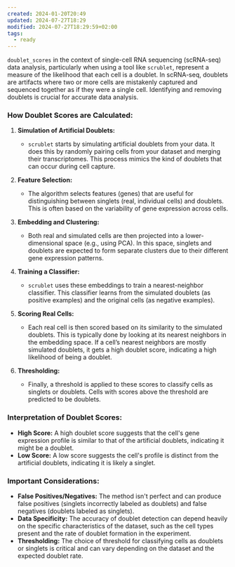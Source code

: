 ```yaml
---
created: 2024-01-20T20:49
updated: 2024-07-27T18:29
modified: 2024-07-27T18:29:59+02:00
tags:
  - ready
---
```

`doublet_scores` in the context of single-cell RNA sequencing (scRNA-seq) data analysis, particularly when using a tool like `scrublet`, represent a measure of the likelihood that each cell is a doublet. In scRNA-seq, doublets are artifacts where two or more cells are mistakenly captured and sequenced together as if they were a single cell. Identifying and removing doublets is crucial for accurate data analysis.

### How Doublet Scores are Calculated:

1. **Simulation of Artificial Doublets:**
   - `scrublet` starts by simulating artificial doublets from your data. It does this by randomly pairing cells from your dataset and merging their transcriptomes. This process mimics the kind of doublets that can occur during cell capture.

2. **Feature Selection:**
   - The algorithm selects features (genes) that are useful for distinguishing between singlets (real, individual cells) and doublets. This is often based on the variability of gene expression across cells.

3. **Embedding and Clustering:**
   - Both real and simulated cells are then projected into a lower-dimensional space (e.g., using PCA). In this space, singlets and doublets are expected to form separate clusters due to their different gene expression patterns.

4. **Training a Classifier:**
   - `scrublet` uses these embeddings to train a nearest-neighbor classifier. This classifier learns from the simulated doublets (as positive examples) and the original cells (as negative examples).

5. **Scoring Real Cells:**
   - Each real cell is then scored based on its similarity to the simulated doublets. This is typically done by looking at its nearest neighbors in the embedding space. If a cell’s nearest neighbors are mostly simulated doublets, it gets a high doublet score, indicating a high likelihood of being a doublet.

6. **Thresholding:**
   - Finally, a threshold is applied to these scores to classify cells as singlets or doublets. Cells with scores above the threshold are predicted to be doublets.

### Interpretation of Doublet Scores:

- **High Score:** A high doublet score suggests that the cell's gene expression profile is similar to that of the artificial doublets, indicating it might be a doublet.
- **Low Score:** A low score suggests the cell's profile is distinct from the artificial doublets, indicating it is likely a singlet.

### Important Considerations:

- **False Positives/Negatives:** The method isn't perfect and can produce false positives (singlets incorrectly labeled as doublets) and false negatives (doublets labeled as singlets).
- **Data Specificity:** The accuracy of doublet detection can depend heavily on the specific characteristics of the dataset, such as the cell types present and the rate of doublet formation in the experiment.
- **Thresholding:** The choice of threshold for classifying cells as doublets or singlets is critical and can vary depending on the dataset and the expected doublet rate.

